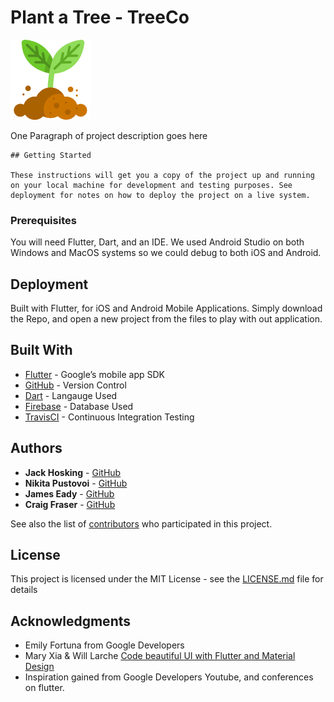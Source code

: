 # Plant a Tree - TreeCo

![](https://github.com/jaaaxsonmh/trees_company/raw/master/tree.png)

One Paragraph of project description goes here

```
## Getting Started

These instructions will get you a copy of the project up and running on your local machine for development and testing purposes. See deployment for notes on how to deploy the project on a live system.
```

### Prerequisites

You will need Flutter, Dart, and an IDE. We used Android Studio on both Windows and MacOS systems so we could debug to both iOS and Android. 

## Deployment

Built with Flutter, for iOS and Android Mobile Applications. Simply download the Repo, and open a new project from the files to play with out application. 

## Built With

* [Flutter](https://flutter.io/) - Google’s mobile app SDK
* [GitHub](https://github.com/) - Version Control
* [Dart](https://www.dartlang.org/) - Langauge Used
* [Firebase](https://firebase.google.com/) - Database Used
* [TravisCI](https://travis-ci.org/) - Continuous Integration Testing

## Authors


* **Jack Hosking** - [GitHub](https://github.com/jaaaxsonmh)
* **Nikita Pustovoi** - [GitHub](https://github.com/Deishelon)
* **James Eady** - [GitHub](https://github.com/PurpleBooth)
* **Craig Fraser** - [GitHub](https://github.com/PurpleBooth)


See also the list of [contributors](https://github.com/jaaaxsonmh/trees_company/graphs/contributors) who participated in this project.

## License

This project is licensed under the MIT License - see the [LICENSE.md](LICENSE.md) file for details

## Acknowledgments

* Emily Fortuna from Google Developers
* Mary Xia & Will Larche [Code beautiful UI with Flutter and Material Design](https://www.youtube.com/watch?v=hA0hrpR-o8U&t=286s)
* Inspiration gained from Google Developers Youtube, and conferences on flutter.

